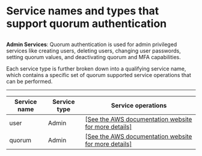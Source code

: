 # Service names and types that support quorum authentication<a name="quorum-auth-chsm-cli-service-names"></a>

## <a name="w13aac17b7b7c15c17b3"></a>

**Admin Services**: Quorum authentication is used for admin privileged services like creating users, deleting users, changing user passwords, setting quorum values, and deactivating quorum and MFA capabilities\.

Each service type is further broken down into a qualifying service name, which contains a specific set of quorum supported service operations that can be performed\.


****  

| Service name | Service type | Service operations | 
| --- | --- | --- | 
| user | Admin |  [\[See the AWS documentation website for more details\]](http://docs.aws.amazon.com/cloudhsm/latest/userguide/quorum-auth-chsm-cli-service-names.html)  | 
| quorum | Admin |  [\[See the AWS documentation website for more details\]](http://docs.aws.amazon.com/cloudhsm/latest/userguide/quorum-auth-chsm-cli-service-names.html)  | 